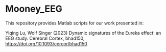 # Mooney_EEG

This repository provides Matlab scripts for our work presented in:

Yiqing Lu, Wolf Singer (2023) Dynamic signatures of the Eureka effect: an EEG study. Cerebral Cortex, bhad150, https://doi.org/10.1093/cercor/bhad150
